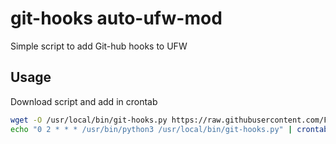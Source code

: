 # git-hooks auto-ufw-mod
Simple script to add Git-hub hooks to UFW
## Usage
Download script and add in crontab
```bash
wget -O /usr/local/bin/git-hooks.py https://raw.githubusercontent.com/FarSetV/git-hooks/master/git-hooks.py
echo "0 2 * * * /usr/bin/python3 /usr/local/bin/git-hooks.py" | crontab -
```
